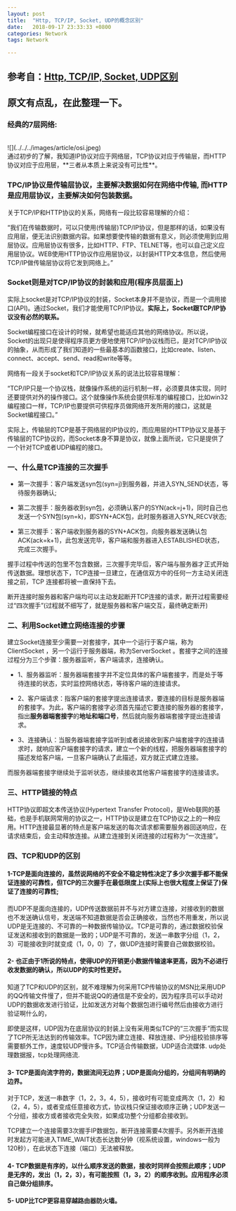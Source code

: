 ```yaml
---
layout: post
title:  "Http, TCP/IP, Socket, UDP的概念区别"
date:   2018-09-17 23:33:33 +0800
categories: Network
tags: Network

---
```


## 参考自：[Http, TCP/IP, Socket, UDP区别](https://www.jianshu.com/p/219eb040479b)    
## 原文有点乱，在此整理一下。

### 经典的7层网络:
<br/>
![](../../../images/article/osi.jpeg)   
<br/>
通过初步的了解，我知道IP协议对应于网络层，TCP协议对应于传输层，而HTTP协议对应于应用层，**三者从本质上来说没有可比性**。

### TPC/IP协议是传输层协议，主要解决数据如何在网络中传输, 而HTTP是应用层协议，主要解决如何包装数据。

关于TCP/IP和HTTP协议的关系，网络有一段比较容易理解的介绍：

“我们在传输数据时，可以只使用(传输层)TCP/IP协议，但是那样的话，如果没有应用层，便无法识别数据内容。如果想要使传输的数据有意义，则必须使用到应用层协议。应用层协议有很多，比如HTTP、FTP、TELNET等，也可以自己定义应用层协议。WEB使用HTTP协议作应用层协议，以封装HTTP文本信息，然后使用TCP/IP做传输层协议将它发到网络上。”

### Socket则是对TCP/IP协议的封装和应用(程序员层面上)

实际上socket是对TCP/IP协议的封装，Socket本身并不是协议，而是一个调用接口(API)。通过Socket，我们才能使用TCP/IP协议。**实际上，Socket跟TCP/IP协议没有必然的联系。**

Socket编程接口在设计的时候，就希望也能适应其他的网络协议。所以说，Socket的出现只是使得程序员更方便地使用TCP/IP协议栈而已，是对TCP/IP协议的抽象，从而形成了我们知道的一些最基本的函数接口，比如create、listen、connect、accept、send、read和write等等。


网络有一段关于socket和TCP/IP协议关系的说法比较容易理解：

“TCP/IP只是一个协议栈，就像操作系统的运行机制一样，必须要具体实现，同时还要提供对外的操作接口。这个就像操作系统会提供标准的编程接口，比如win32编程接口一样，TCP/IP也要提供可供程序员做网络开发所用的接口，这就是Socket编程接口。”

实际上，传输层的TCP是基于网络层的IP协议的，而应用层的HTTP协议又是基于传输层的TCP协议的，而Socket本身不算是协议，就像上面所说，它只是提供了一个针对TCP或者UDP编程的接口。


### 一、什么是TCP连接的三次握手

- 第一次握手：客户端发送syn包(syn=j)到服务器，并进入SYN_SEND状态，等待服务器确认;

- 第二次握手：服务器收到syn包，必须确认客户的SYN(ack=j+1)，同时自己也发送一个SYN包(syn=k)，即SYN+ACK包，此时服务器进入SYN_RECV状态;

- 第三次握手：客户端收到服务器的SYN+ACK包，向服务器发送确认包ACK(ack=k+1)，此包发送完毕，客户端和服务器进入ESTABLISHED状态，完成三次握手。

握手过程中传送的包里不包含数据，三次握手完毕后，客户端与服务器才正式开始传送数据。理想状态下，TCP连接一旦建立，在通信双方中的任何一方主动关闭连接之前，TCP 连接都将被一直保持下去。

断开连接时服务器和客户端均可以主动发起断开TCP连接的请求，断开过程需要经过“四次握手”(过程就不细写了，就是服务器和客户端交互，最终确定断开)

### 二、利用Socket建立网络连接的步骤

建立Socket连接至少需要一对套接字，其中一个运行于客户端，称为ClientSocket ，另一个运行于服务器端，称为ServerSocket 。套接字之间的连接过程分为三个步骤：服务器监听，客户端请求，连接确认。

- 1、服务器监听：服务器端套接字并不定位具体的客户端套接字，而是处于等待连接的状态，实时监控网络状态，等待客户端的连接请求。

- 2、客户端请求：指客户端的套接字提出连接请求，要连接的目标是服务器端的套接字。为此，客户端的套接字必须首先描述它要连接的服务器的套接字，指出**服务器端套接字**的**地址和端口号**，然后就向服务器端套接字提出连接请求。

- 3、连接确认：当服务器端套接字监听到或者说接收到客户端套接字的连接请求时，就响应客户端套接字的请求，建立一个新的线程，把服务器端套接字的描述发给客户端，一旦客户端确认了此描述，双方就正式建立连接。

而服务器端套接字继续处于监听状态，继续接收其他客户端套接字的连接请求。

### 三、HTTP链接的特点

HTTP协议即超文本传送协议(Hypertext Transfer Protocol)，是Web联网的基础，也是手机联网常用的协议之一，HTTP协议是建立在TCP协议之上的一种应用。HTTP连接最显著的特点是客户端发送的每次请求都需要服务器回送响应，在请求结束后，会主动释放连接。从建立连接到关闭连接的过程称为“一次连接”。

### 四、TCP和UDP的区别

#### **1-TCP是面向连接的，虽然说网络的不安全不稳定特性决定了多少次握手都不能保证连接的可靠性，但TCP的三次握手在最低限度上(实际上也很大程度上保证了)保证了连接的可靠性;** 

而UDP不是面向连接的，UDP传送数据前并不与对方建立连接，对接收到的数据也不发送确认信号，发送端不知道数据是否会正确接收，当然也不用重发，所以说UDP是无连接的、不可靠的一种数据传输协议。TCP是可靠的，通过数据校验保证发送和接收到的数据是一致的；UDP是不可靠的，发送一串数字分组（1，2，3）可能接收到时就变成（1，0，0）了，做UDP连接时需要自己做数据校验。

#### **2- 也正由于1所说的特点，使得UDP的开销更小数据传输速率更高，因为不必进行收发数据的确认，所以UDP的实时性更好。**

知道了TCP和UDP的区别，就不难理解为何采用TCP传输协议的MSN比采用UDP的QQ传输文件慢了，但并不能说QQ的通信是不安全的，因为程序员可以手动对UDP的数据收发进行验证，比如发送方对每个数据包进行编号然后由接收方进行验证啊什么的，

即使是这样，UDP因为在底层协议的封装上没有采用类似TCP的“三次握手”而实现了TCP所无法达到的传输效率。TCP因为建立连接、释放连接、IP分组校验排序等需要额外工作，速度较UDP慢许多。TCP适合传输数据，UDP适合流媒体. udp处理数据报，tcp处理网络流.


#### **3- TCP是面向流字符的，数据流间无边界；UDP是面向分组的，分组间有明确的边界。**

对于TCP，发送一串数字（1，2，3，4，5），接收时有可能变成两次（1，2）和（2，4，5），或者变成任意接收方式，协议栈只保证接收顺序正确；UDP发送一个分组，接收方或者接收完全失败，如果成功整个分组都会接收到。

TCP建立一个连接需要3次握手IP数据包，断开连接需要4次握手。另外断开连接时发起方可能进入TIME_WAIT状态长达数分钟（视系统设置，windows一般为120秒），在此状态下连接（端口）无法被释放。


#### **4- TCP数据是有序的，以什么顺序发送的数据，接收时同样会按照此顺序；UDP是无序的，发出（1，2，3），有可能按照（1，3，2）的顺序收到。应用程序必须自己做分组排序。**


#### **5- UDP比TCP更容易穿越路由器防火墙。**

